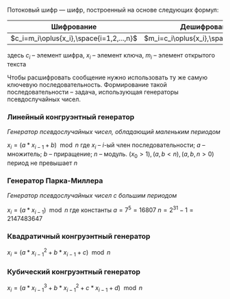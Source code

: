 Потоковый шифр — шифр, построенный на основе следующих формул:

| Шифрование | Дешифрование |
| :-: | :-: |
|$c_i=m_i\oplus{x_i},\space{i=1,2,...,n}$|$m_i=c_i\oplus{x_i},\space{i=1,2,...,n}$|

здесь 
	$c_i$ – элемент шифра, 
	$x_i$ – элемент ключа, 
	$m_i$ – элемент открытого текста

Чтобы расшифровать сообщение нужно использовать ту же самую ключевую последовательность.
Формирование такой последовательности – задача, использующая генераторы псевдослучайных чисел.

### Линейный конгруэнтный генератор
*Генератор псевдослучайных чисел, обладающий маленьким периодом*

$x_i={(a*x_{i-1}+b)}\mod{n}$
где
	$x_i$ – $i$-ый член последовательности;
	$a$ – множитель;
	$b$ – приращение;
	$n$ – модуль.
	$(x_0>1),(a,b<n),(a,b,n>0)$
период не превышает $n$

### Генератор Парка-Миллера
*Генератор псевдослучайных чисел с большим периодом*

$x_i=(a*x_{i-1})\mod{n}$
где константы
	$a=7^5=16807$
	$n=2^{31}-1=2147483647$

### Квадратичный конгруэнтный генератор

$x_i=(a*x_{i-1}^2+b*x_{i-1}+c)\mod{n}$ 

### Кубический конгруэнтный генератор

$x_i=(a*x_{i-1}^3+b*x_{i-1}^2+c*x_{i-1}+d)\mod{n}$ 

